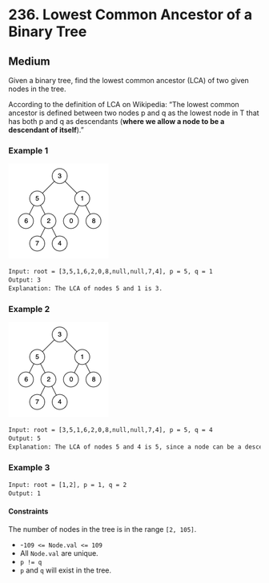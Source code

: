 # 236. Lowest Common Ancestor of a Binary Tree

## Medium

Given a binary tree, find the lowest common ancestor (LCA) of two given nodes in the tree.

According to the definition of LCA on Wikipedia: “The lowest common ancestor is defined between two nodes p and q as the lowest node in T that has both p and q as descendants (**where we allow a node to be a descendant of itself**).”

### Example 1

![example-img](/236-Lowest-Common-Ancestor-of-a-Binary-Tree/binarytree.png)

```txt
Input: root = [3,5,1,6,2,0,8,null,null,7,4], p = 5, q = 1
Output: 3
Explanation: The LCA of nodes 5 and 1 is 3.
```

### Example 2

![example-img](</236-Lowest-Common-Ancestor-of-a-Binary-Tree/binarytree%20(1).png>)

```txt
Input: root = [3,5,1,6,2,0,8,null,null,7,4], p = 5, q = 4
Output: 5
Explanation: The LCA of nodes 5 and 4 is 5, since a node can be a descendant of itself according to the LCA definition.
```

### Example 3

```txt
Input: root = [1,2], p = 1, q = 2
Output: 1
```

#### Constraints

The number of nodes in the tree is in the range `[2, 105]`.

- -`109 <= Node.val <= 109`
- All `Node.val` are unique.
- `p != q`
- `p` and `q` will exist in the tree.
